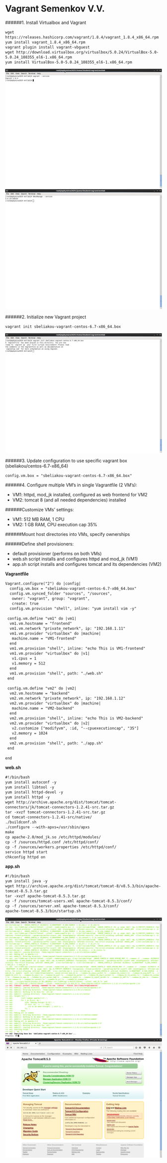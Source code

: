 # Vagrant Semenkov V.V.

######1. Install Virtualbox and Vagrant
```
wget https://releases.hashicorp.com/vagrant/1.8.4/vagrant_1.8.4_x86_64.rpm
yum install vagrant_1.8.4_x86_64.rpm
vagrant plugin install vagrant-vbguest
wget http://download.virtualbox.org/virtualbox/5.0.24/VirtualBox-5.0-5.0.24_108355_el6-1.x86_64.rpm
yum install VirtualBox-5.0-5.0.24_108355_el6-1.x86_64.rpm
```
![screenshot-root epbyminw2629 -home-student-vagrant-mntlab](https://github.com/UladzimirSemiankou/LeRepo/blob/vagrant/sources/Screenshot-root@epbyminw2629:-home-Student-vagrant-mntlab.png?raw=true)
![screenshot-root epbyminw2629 -home-student-vagrant-mntlab-1](https://github.com/UladzimirSemiankou/LeRepo/blob/vagrant/sources/Screenshot-root@epbyminw2629:-home-Student-vagrant-mntlab-1.png?raw=true)

######2. Initialize new Vagrant project
```
vagrant init sbeliakou-vagrant-centos-6.7-x86_64.box
```
![screenshot-root epbyminw2629 -home-student-vagrant-mntlab-2](https://github.com/UladzimirSemiankou/LeRepo/blob/vagrant/sources/Screenshot-root@epbyminw2629:-home-Student-vagrant-mntlab-2.png?raw=true)

######3. Update configuration to use specific vagrant box (sbeliakou/centos-6.7-x86_64)
```
config.vm.box = "sbeliakou-vagrant-centos-6.7-x86_64.box"
```

######4. Configure multiple VM’s in single Vagrantfile (2 VM’s):
- VM1: httpd, mod_jk installed, configured as web frontend for VM2
- VM2: tomcat 8 (and all needed dependencies) installed

######Customize VMs’ settings:
- VM1: 512 MB RAM, 1 CPU
- VM2: 1 GB RAM, CPU execution cap 35%

######Mount host directories into VMs, specify ownerships

######Define shell provisioners:
- default provisioner (performs on both VMs)
- web.sh script installs and configures httpd and mod_jk (VM1)
- app.sh script installs and configures tomcat and its dependencies (VM2)

**Vagrantfile**
```
Vagrant.configure("2") do |config|
  config.vm.box = "sbeliakou-vagrant-centos-6.7-x86_64.box"
  config.vm.synced_folder "sources", "/sources",
   owner: "vagrant", group: "vagrant",
   create: true
  config.vm.provision "shell", inline: "yum install vim -y"

 config.vm.define "vm1" do |vm1|
  vm1.vm.hostname = "frontend"
  vm1.vm.network "private_network", ip: "192.168.1.11"
  vm1.vm.provider "virtualbox" do |machine|
   machine.name = "VM1-frontend"
  end
  vm1.vm.provision "shell", inline: "echo This is VM1-frontend"
  vm1.vm.provider "virtualbox" do |v1|
   v1.cpus = 1
   v1.memory = 512
  end
  vm1.vm.provision "shell", path: "./web.sh"
 end

 config.vm.define "vm2" do |vm2|
  vm2.vm.hostname = "backend"
  vm2.vm.network "private_network", ip: "192.168.1.12"
  vm2.vm.provider "virtualbox" do |machine|
   machine.name = "VM2-backend"
  end
  vm2.vm.provision "shell", inline: "echo This is VM2-backend"
  vm2.vm.provider "virtualbox" do |v2|
   v2.customize ["modifyvm", :id, "--cpuexecutioncap", "35"]
   v2.memory = 1024
  end
  vm2.vm.provision "shell", path: "./app.sh"
 end

end
```
**web.sh**
```
#!/bin/bash
yum install autoconf -y
yum install libtool -y
yum install httpd-devel -y
yum install httpd -y
wget http://archive.apache.org/dist/tomcat/tomcat-connectors/jk/tomcat-connectors-1.2.41-src.tar.gz
tar -xvzf tomcat-connectors-1.2.41-src.tar.gz
cd tomcat-connectors-1.2.41-src/native/
./buildconf.sh
./configure --with-apxs=/usr/sbin/apxs
make
cp apache-2.0/mod_jk.so /etc/httpd/modules/
cp -f /sources/httpd.conf /etc/httpd/conf/
cp -f /sources/workers.properties /etc/httpd/conf/
service httpd start
chkconfig httpd on
```
**app.sh**
```
#!/bin/bash
yum install java -y
wget http://archive.apache.org/dist/tomcat/tomcat-8/v8.5.3/bin/apache-tomcat-8.5.3.tar.gz
tar -xvzf apache-tomcat-8.5.3.tar.gz
cp -f /sources/tomcat-users.xml apache-tomcat-8.5.3/conf/
cp -f /sources/server.xml apache-tomcat-8.5.3/conf/
apache-tomcat-8.5.3/bin/startup.sh
```
![screenshot-root epbyminw2629 -home-student-vagrant-mntlab-4](https://github.com/UladzimirSemiankou/LeRepo/blob/vagrant/sources/Screenshot-root@epbyminw2629:-home-Student-vagrant-mntlab-4.png?raw=true)
![screenshot-apache tomcat-8 5 3 - mozilla firefox private browsing](https://github.com/UladzimirSemiankou/LeRepo/blob/vagrant/sources/Screenshot-Apache%20Tomcat-8.5.3%20-%20Mozilla%20Firefox%20(Private%20Browsing).png?raw=true)
